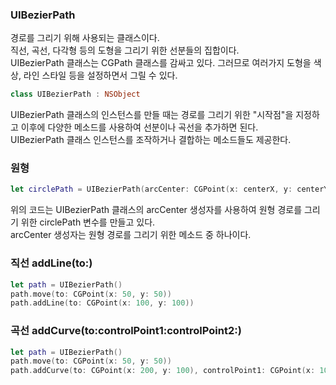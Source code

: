 ### UIBezierPath
경로를 그리기 위해 사용되는 클래스이다.<br>
직선, 곡선, 다각형 등의 도형을 그리기 위한 선분들의 집합이다.<br>
UIBezierPath 클래스는 CGPath 클래스를 감싸고 있다. 그러므로 여러가지 도형을 색상, 라인 스타일 등을 설정하면서 그릴 수 있다.<br>
```swift
class UIBezierPath : NSObject
```
UIBezierPath 클래스의 인스턴스를 만들 때는 경로를 그리기 위한 "시작점"을 지정하고 이후에 다양한 메소드를 사용하여 선분이나 곡선을 추가하면 된다.<br>
UIBezierPath 클래스 인스턴스를 조작하거나 결합하는 메소드들도 제공한다.<br>
### 원형
```swift
let circlePath = UIBezierPath(arcCenter: CGPoint(x: centerX, y: centerY)
```
위의 코드는 UIBezierPath 클래스의 arcCenter 생성자를 사용하여 원형 경로를 그리기 위한 circlePath 변수를 만들고 있다.<br>
arcCenter 생성자는 원형 경로를 그리기 위한 메소드 중 하나이다.<br>

### 직선 addLine(to:)
```swift
let path = UIBezierPath()
path.move(to: CGPoint(x: 50, y: 50))
path.addLine(to: CGPoint(x: 100, y: 100))
```
### 곡선  addCurve(to:controlPoint1:controlPoint2:)
```swift
let path = UIBezierPath()
path.move(to: CGPoint(x: 50, y: 50))
path.addCurve(to: CGPoint(x: 200, y: 100), controlPoint1: CGPoint(x: 100, y: 0), controlPoint2: CGPoint(x: 150, y: 150))
```


